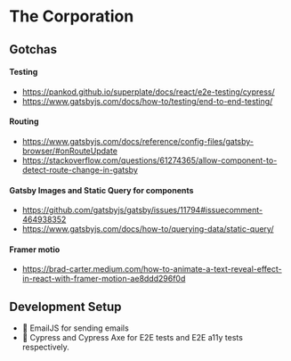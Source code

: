 # The Corporation

## Gotchas
#### Testing
- https://pankod.github.io/superplate/docs/react/e2e-testing/cypress/
- https://www.gatsbyjs.com/docs/how-to/testing/end-to-end-testing/

#### Routing
- https://www.gatsbyjs.com/docs/reference/config-files/gatsby-browser/#onRouteUpdate
- https://stackoverflow.com/questions/61274365/allow-component-to-detect-route-change-in-gatsby

#### Gatsby Images and Static Query for components
- https://github.com/gatsbyjs/gatsby/issues/11794#issuecomment-464938352
- https://www.gatsbyjs.com/docs/how-to/querying-data/static-query/
#### Framer motio
- https://brad-carter.medium.com/how-to-animate-a-text-reveal-effect-in-react-with-framer-motion-ae8ddd296f0d


## Development Setup
  - 📨 EmailJS for sending emails
  - 🤖 Cypress and Cypress Axe for E2E tests and E2E a11y tests respectively.
